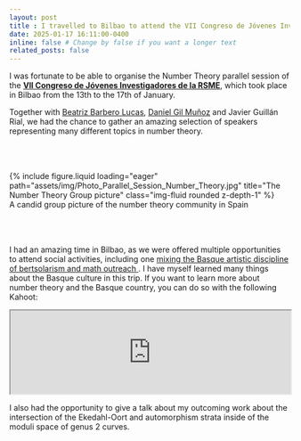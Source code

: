 ```yaml
---
layout: post
title : I travelled to Bilbao to attend the VII Congreso de Jóvenes Investigadores de la RSME
date: 2025-01-17 16:11:00-0400
inline: false # Change by false if you want a longer text
related_posts: false
---
```


I was fortunate to be able to organise the Number Theory parallel session of the <a style="font-weight:bold" href="https://jovenes2025.rsme.es/index.html">VII Congreso de Jóvenes Investigadores de la RSME</a>, which took place in Bilbao from the 13th to the 17th of January. 

Together with <a href="https://www.data-science.ie/user/beatriz+barbero+lucas/">Beatriz Barbero Lucas</a>, <a href="https://danielgilmu.wixsite.com/mathematician">Daniel Gil Muñoz</a> and Javier Guillán Rial, we had the chance to gather an amazing selection of speakers representing many different topics in number theory.

<div style="padding-bottom: 50px; padding-top: 50px;">
<div class="row">
    <div class="col-sm mt-3 mt-md-0">
        {% include figure.liquid loading="eager" path="assets/img/Photo_Parallel_Session_Number_Theory.jpg" title="The Number Theory Group picture" class="img-fluid rounded z-depth-1" %}
    </div>
</div>
<div class="caption">
    A candid group picture of the number theory community in Spain
</div>
</div>

I had an amazing time in Bilbao, as we were offered multiple opportunities to attend social activities, including one <a href="https://culturacientifica.com/evento/2025/1/15/bertsomaticas-matematicas-al-son-de-los-bertsos/">mixing the Basque artistic discipline of bertsolarism and math outreach </a>. I have myself learned many things about the Basque culture in this trip. If you want to learn more about number theory and the Basque country, you can do so with the following Kahoot:


<iframe src="https://embed.kahoot.it/6151a64e-440f-43be-8533-a5245f3ecf6e" width="100%"></iframe>

I also had the opportunity to give a talk about my outcoming work about the intersection of the Ekedahl-Oort and automorphism strata inside of the moduli space of genus 2 curves.
